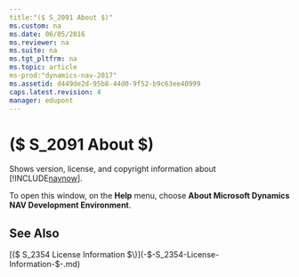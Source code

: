 ```yaml
---
title:"($ S_2091 About $)"
ms.custom: na
ms.date: 06/05/2016
ms.reviewer: na
ms.suite: na
ms.tgt_pltfrm: na
ms.topic: article
ms-prod:"dynamics-nav-2017"
ms.assetid: d449de2d-95b8-44d0-9f52-b9c63ee40999
caps.latest.revision: 4
manager: edupont
---
```

# ($ S_2091 About $)
Shows version, license, and copyright information about [!INCLUDE[navnow](includes/navnow_md.md)].  
  
 To open this window, on the **Help** menu, choose **About Microsoft Dynamics NAV Development Environment**.  
  
## See Also  
 [\($ S\_2354 License Information $\)](-$-S_2354-License-Information-$-.md)